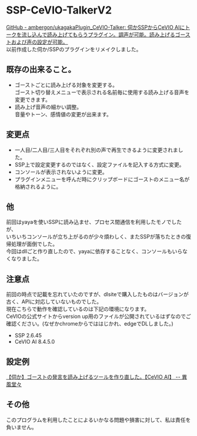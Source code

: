 # SSP-CeVIO-TalkerV2
[GitHub - ambergon/ukagakaPlugin_CeVIO-Talker: 伺かSSPからCeVIO AIにトークを流し込んで読み上げてもらうプラグイン。調声が可能。読み上げるゴーストおよび声の設定が可能。](https://github.com/ambergon/ukagakaPlugin_CeVIO-Talker)<br>
以前作成した伺か/SSPのプラグインをリメイクしました。<br>


## 既存の出来ること。<br>
- ゴーストごとに読み上げる対象を変更する。<br>
    ゴースト切り替えメニューで表示される名前毎に使用する読み上げる音声を変更できます。<br>
- 読み上げ音声の細かい調整。<br>
    音量やトーン、感情値の変更が出来ます。<br>


## 変更点<br>
- 一人目/二人目/三人目をそれぞれ別の声で再生できるように変更されました。<br>
- SSP上で設定変更するのではなく、設定ファイルを記入する方式に変更。<br>
- コンソールが表示されないように変更。<br>
- プラグインメニューを呼んだ時にクリップボードにゴーストのメニュー名が格納されるように。<br>


## 他<br>
前回はyayaを使いSSPに読み込ませ、プロセス間通信を利用したモノでしたが、<br>
いちいちコンソールが立ち上がるのが少々煩わしく、またSSPが落ちたときの復帰処理が面倒でした。<br>
今回はdllごと作り直したので、yayaに依存することなく、コンソールもいらなくなりました。<br>


## 注意点<br>
前回の時点で記載を忘れていたのですが、dlsiteで購入したものはバージョンが古く、APIに対応していないものでした。<br>
現在こちらで動作を確認しているのは下記の環境になります。<br>
CeVIOの公式サイトからversion up用のファイルが公開されているはずなのでご確認ください。(なぜかchromeからでははじかれ、edgeでDLしました。)<br>

- SSP 2.6.45<br>
- CeVIO AI 8.4.5.0<br>


## 設定例<br>
[【伺か】ゴーストの発言を読み上げるツールを作り直した。【CeVIO AI】 -- 異風堂々](https://ambergonslibrary.com/ukagaka/8738/)<br>


## その他<br>
このプログラムを利用したことによるいかなる問題や損害に対して、私は責任を負いません。<br>



